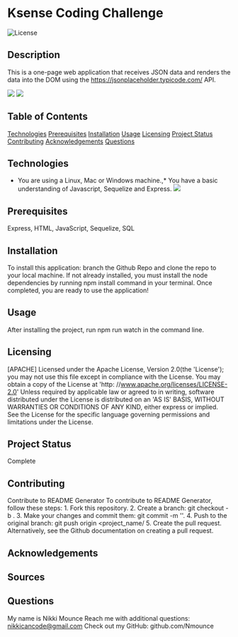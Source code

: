 # Ksense Coding Challenge

![License](https://img.shields.io/badge/License-Apache%202.0-blue.svg)

## Description

This is a one-page web application that receives JSON data and renders the data into the DOM using the https://jsonplaceholder.typicode.com/ API.

![](resources/code-snippet1.PNG)
![](resources/walkthrough.gif)

## Table of Contents

[Technologies](#technologies)
[Prerequisites](#prerequisites)
[Installation](#installation)
[Usage](#usage)
[Licensing](#licensing)
[Project Status](#projectStatus)
[Contributing](#contributing)
[Acknowledgements](#acknowledgements)
[Questions](#questions)

## Technologies

- You are using a Linux, Mac or Windows machine.,\* You have a basic
  understanding of Javascript, Sequelize and Express.
  ![](resources/code-snippet2.PNG)

## Prerequisites

Express, HTML, JavaScript, Sequelize, SQL

## Installation

To install this application: branch the Github Repo and clone the repo to your local machine.
If not already installed, you must install the node dependencies
by running npm install command in your terminal. Once completed,
you are ready to use the application!

## Usage

After installing the project, run npm run watch in the command line.

## Licensing

[APACHE] Licensed under the Apache License, Version 2.0(the 'License'); you may not use this file except in compliance with the License. You may obtain a copy of the License at 'http: //www.apache.org/licenses/LICENSE-2.0' Unless required by applicable law or agreed to in writing, software distributed under the License is distributed on an 'AS IS' BASIS, WITHOUT WARRANTIES OR CONDITIONS OF ANY KIND, either express or implied. See the License for the specific language governing permissions and limitations under the License.

## Project Status

Complete

## Contributing

Contribute to README Generator
To contribute to README Generator, follow these steps: 1. Fork this repository. 2. Create a branch: git checkout -b <branch name>. 3. Make your changes and commit them: git commit -m '<commit message>'. 4. Push to the original branch: git push origin <project_name/<location> 5. Create the pull request.
Alternatively, see the Github documentation on creating a pull request.

## Acknowledgements

## Sources

## Questions

My name is Nikki Mounce
Reach me with additional questions: nikkicancode@gmail.com
Check out my GitHub: github.com/Nmounce

